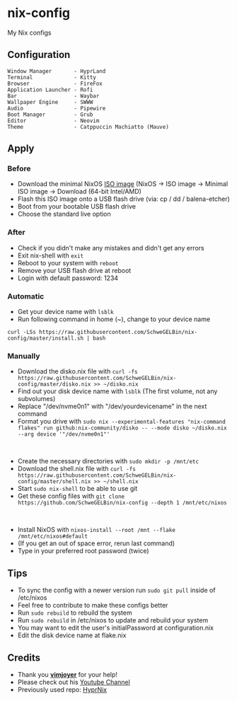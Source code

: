 # nix-config
My Nix configs

## Configuration
```
Window Manager       - HyprLand
Terminal             - Kitty
Browser              - FireFox
Application Launcher - Rofi
Bar                  - Waybar
Wallpaper Engine     - SWWW
Audio                - Pipewire
Boot Manager         - Grub
Editor               - Neovim
Theme                - Catppuccin Machiatto (Mauve)
```

## Apply
### Before
- Download the minimal NixOS [ISO image](https://nixos.org/download) (NixOS -> ISO image -> Minimal ISO image -> Download (64-bit Intel/AMD)
- Flash this ISO image onto a USB flash drive (via: cp / dd / balena-etcher)
- Boot from your bootable USB flash drive
- Choose the standard live option
### After
- Check if you didn't make any mistakes and didn't get any errors
- Exit nix-shell with ```exit```
- Reboot to your system with ```reboot```
- Remove your USB flash drive at reboot
- Login with default password: 1234

### Automatic
- Get your device name with ```lsblk```
- Run following command in home (~), change to your device name
```
curl -LSs https://raw.githubusercontent.com/SchweGELBin/nix-config/master/install.sh | bash
```

### Manually
- Download the disko.nix file with ```curl -fs https://raw.githubusercontent.com/SchweGELBin/nix-config/master/disko.nix >> ~/disko.nix```
- Find out your disk device name with ```lsblk``` (The first volume, not any subvolumes)
- Replace "/dev/nvme0n1" with "/dev/yourdevicename" in the next command
- Format you drive with ```sudo nix --experimental-features "nix-command flakes" run github:nix-community/disko -- --mode disko ~/disko.nix --arg device '"/dev/nvme0n1"'```

<br>

- Create the necessary directories with ```sudo mkdir -p /mnt/etc```
- Download the shell.nix file with ```curl -fs https://raw.githubusercontent.com/SchweGELBin/nix-config/master/shell.nix >> ~/shell.nix```
- Start ```sudo nix-shell``` to be able to use git
- Get these config files with ```git clone https://github.com/SchweGELBin/nix-config --depth 1 /mnt/etc/nixos```

<br>

- Install NixOS with ```nixos-install --root /mnt --flake /mnt/etc/nixos#default```
- (If you get an out of space error, rerun last command)
- Type in your preferred root password (twice)

## Tips
- To sync the config with a newer version run ```sudo git pull``` inside of /etc/nixos
- Feel free to contribute to make these configs better
- Run ```sudo rebuild``` to rebuild the system
- Run ```sudo rebuild``` in /etc/nixos to update and rebuild your system
- You may want to edit the user's initialPassword at configuration.nix
- Edit the disk device name at flake.nix

## Credits
- Thank you **[vimjoyer](https://github.com/vimjoyer)** for your help!
- Please check out his [Youtube Channel](https://youtube.com/@vimjoyer)
- Previously used repo: [HyprNix](https://github.com/SchweGELBin/HyprNix)
